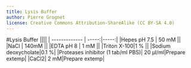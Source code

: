 ```yaml
---
title: Lysis Buffer
author: Pierre Grognet
license: Creative Commons Attribution-ShareAlike (CC BY-SA 4.0)
---
```


#Lysis Buffer
||||
| ------------- | -----:|-----:|
|Hepes pH 7.5   |  50 mM ||
|NaCl           |    140mM ||
|EDTA pH 8 |     1 mM ||
|Triton X-100|1 % ||
|Sodium deoxycholate|0.1 %|
|Proteases inhibitor (1 tab/ml PBS)| 20 µl/ml|Prepare extemp|
|CaCl2| 2 mM|Prepare extemp|